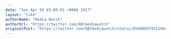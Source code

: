 ```yaml
---
date: "Sun Apr 09 03:09:01 +0000 2017"
layout: "like"
authorName: "Media Watch"
authorUrl: "https://twitter.com/ABCmediawatch"
originalPost: "https://twitter.com/ABCmediawatch/status/850908379312660481"
---
```

